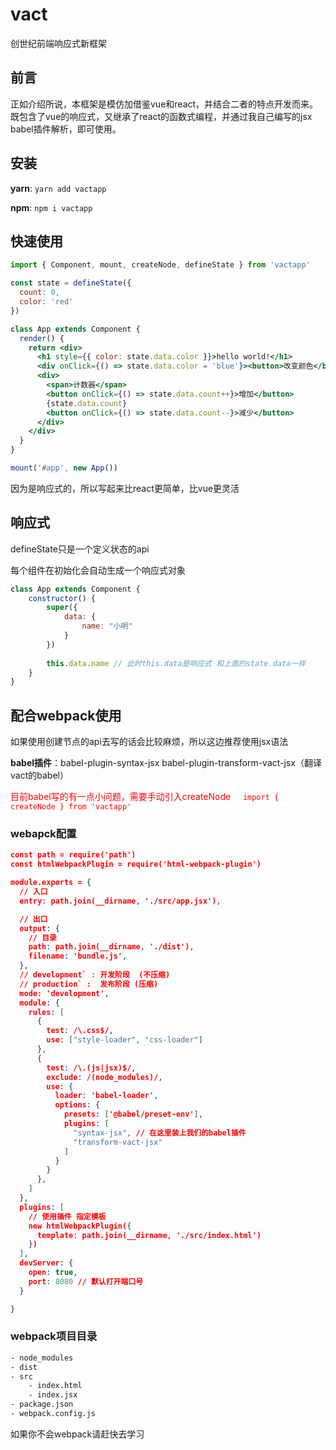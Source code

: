 # vact

创世纪前端响应式新框架



## 前言

正如介绍所说，本框架是模仿加借鉴vue和react，并结合二者的特点开发而来。既包含了vue的响应式，又继承了react的函数式编程，并通过我自己编写的jsx babel插件解析，即可使用。



## 安装

**yarn**: `yarn add vactapp`

**npm**: `npm i vactapp`



## 快速使用

```jsx
import { Component, mount, createNode, defineState } from 'vactapp'

const state = defineState({
  count: 0,
  color: 'red'
})

class App extends Component {
  render() {
    return <div>
      <h1 style={{ color: state.data.color }}>hello world!</h1>
      <div onClick={() => state.data.color = 'blue'}><button>改变颜色</button></div>
      <div>
        <span>计数器</span>
        <button onClick={() => state.data.count++}>增加</button>
        {state.data.count}
        <button onClick={() => state.data.count--}>减少</button>
      </div>
    </div>
  }
}

mount('#app', new App())
```

因为是响应式的，所以写起来比react更简单，比vue更灵活



## 响应式

defineState只是一个定义状态的api

每个组件在初始化会自动生成一个响应式对象

```jsx
class App extends Component {
    constructor() {
        super({
            data: {
                name: "小明"
            }
        })
        
        this.data.name // 此时this.data是响应式 和上面的state.data一样
    }
}
```



## 配合webpack使用

如果使用创建节点的api去写的话会比较麻烦，所以这边推荐使用jsx语法

**babel插件**：babel-plugin-syntax-jsx      babel-plugin-transform-vact-jsx（翻译vact的babel）

<font color="red">目前babel写的有一点小问题，需要手动引入createNode     `import { createNode } from 'vactapp'`</font>

### webapck配置

```json
const path = require('path')
const htmlWebpackPlugin = require('html-webpack-plugin')

module.exports = {
  // 入口
  entry: path.join(__dirname, './src/app.jsx'),

  // 出口
  output: {
    // 目录
    path: path.join(__dirname, './dist'),
    filename: 'bundle.js',
  },
  // development` : 开发阶段  (不压缩)
  // production` :  发布阶段 (压缩)
  mode: 'development',
  module: {
    rules: [
      {
        test: /\.css$/,
        use: ["style-loader", "css-loader"]
      },
      {
        test: /\.(js|jsx)$/,
        exclude: /(node_modules)/,
        use: {
          loader: 'babel-loader',
          options: {
            presets: ['@babel/preset-env'],
            plugins: [
              "syntax-jsx", // 在这里装上我们的babel插件
              "transform-vact-jsx"
            ]
          }
        }
      },
    ]
  },
  plugins: [
    // 使用插件 指定模板
    new htmlWebpackPlugin({
      template: path.join(__dirname, './src/index.html')
    })
  ],
  devServer: {
    open: true,
    port: 8080 // 默认打开端口号
  }

}
```



### webpack项目目录

```txt
- node_modules
- dist
- src
	- index.html
	- index.jsx
- package.json
- webpack.config.js
```

如果你不会webpack请赶快去学习